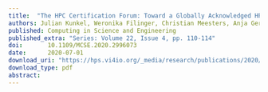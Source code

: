 ```yaml
---
title:  "The HPC Certification Forum: Toward a Globally Acknowledged HPC Certification"
authors: Julian Kunkel, Weronika Filinger, Christian Meesters, Anja Gerbes
published: Computing in Science and Engineering
published_extra: "Series: Volume 22, Issue 4, pp. 110-114"
doi:       10.1109/MCSE.2020.2996073
date:      2020-07-01
download_uri: "https://hps.vi4io.org/_media/research/publications/2020/dlthcftagahc20-the_hpc_certification_forum_toward_a_globally_acknowledged_hpc_certification.pdf"
download_type: pdf
abstract:
---
```

